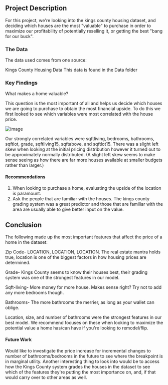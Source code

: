 ## Project Description

For this project, we're looking into the kings county housing dataset, and deciding which houses are the most "valuable" to purchase in order to maximize our profitability of potentially reselling it, or getting the best "bang for our buck".

### The Data

The data used comes from one source:

Kings County Housing Data
This data is found in the Data folder

### Key Findings

What makes a home valuable?

This question is the most important of all and helps us decide which houses we are going to purchase to obtain the most financial upside.  To do this we first looked to see which variables were most correlated with the house price.

![image](https://user-images.githubusercontent.com/68972505/112782683-97c94980-901b-11eb-86ca-ae91f7bceddf.png)


Our strongly correlated variables were sqftliving, bedrooms, bathrooms, sqftlot, grade, sqftliving15, sqftabove, and sqftlot15.  There was a slight left skew when looking at the initial pricing distribution however it turned out to be approximately normally distributed.  (A slight left skew seems to make sense seeing as how there are far more houses available at smaller budgets rather than larger.)


#### Recommendations
1. When looking to purchase a home, evaluating the upside of the location is paramount.
2. Ask the people that are familiar with the houses.  The kings county grading system was a great predictor and those that are familiar with the area are usually able to give better input on the value.

## Conclusion

The following made up the most important features that affect the price of a home in the dataset:

Zip Code- LOCATION, LOCATION, LOCATION.  The real estate mantra holds true, location is one of the biggest factors in how housing prices are determined.

Grade- Kings County seems to know their houses best, their grading system was one of the strongest features in our model.

Sqft-living- More money for more house.  Makes sense right?  Try not to add any more bedrooms though.

Bathrooms- The more bathrooms the merrier, as long as your wallet can oblige.  

Location, size, and number of bathrooms were the strongest features in our best model.  We recommend focuses on these when looking to maximize the potential value a home has/can have if you're looking to remodel/flip.

#### Future Work

Would like to investigate the price increase for incremental changes to number of bathrooms/bedrooms in the future to see where the breakpoint is in marginal utility.  Another interesting thing to look into would be to access how the Kings County system grades the houses in the dataset to see which of the features they're putting the most importance on, and, if that would carry over to other areas as well.

